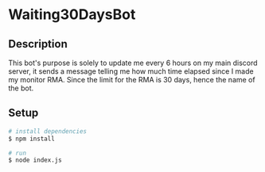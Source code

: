 # Waiting30DaysBot

## Description

This bot's purpose is solely to update me every 6 hours on my main discord server, it sends a message telling me how much time elapsed since I made my monitor RMA. Since the limit for the RMA is 30 days, hence the name of the bot.

## Setup

```bash
# install dependencies
$ npm install

# run
$ node index.js
```
